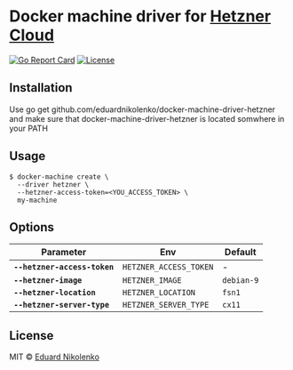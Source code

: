 # Docker machine driver for [Hetzner Cloud](https://www.hetzner.com/cloud)

[![Go Report Card](https://goreportcard.com/badge/github.com/eduardnikolenko/docker-machine-driver-hetzner)](https://goreportcard.com/report/github.com/eduardnikolenko/docker-machine-driver-hetzner)
[![License](https://img.shields.io/badge/License-MIT-blue.svg)](/LICENSE)

## Installation

Use go get github.com/eduardnikolenko/docker-machine-driver-hetzner and make sure that docker-machine-driver-hetzner is located somwhere in your PATH

## Usage

    $ docker-machine create \
      --driver hetzner \
      --hetzner-access-token=<YOU_ACCESS_TOKEN> \
      my-machine

## Options

| Parameter                    | Env                    | Default                      |
| ---------------------------- | ---------------------- | ---------------------------- |
| **`--hetzner-access-token`** | `HETZNER_ACCESS_TOKEN` | -                            |
| **`--hetzner-image`**        | `HETZNER_IMAGE`        | `debian-9`                   |
| **`--hetzner-location`**     | `HETZNER_LOCATION`     | `fsn1`                       |
| **`--hetzner-server-type`**  | `HETZNER_SERVER_TYPE`  | `cx11`                       |

## License

MIT © [Eduard Nikolenko](https://github.com/eduardnikolenko)
